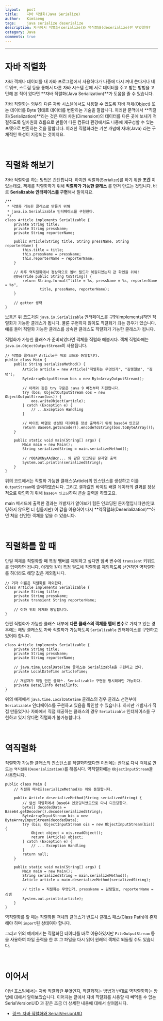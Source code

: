 ```yaml
---
layout:   post
title:    자바 직렬화(Java Serialize) 
author:   Kimtaeng
tags: 	  java serialize deserialize
description: 자바에서 직렬화(serialize)와 역직렬화(deserialize)란 무엇일까?
category: Java
comments: true
---
```


<hr/>

# 자바 직렬화

자바 객체나 데이터를 내 자바 프로그램에서 사용하다가 나중에 다시 꺼내 쓴다거나 네트워크, 스트림 등을 통해서
다른 자바 시스템 간에 서로 데이터를 주고 받는 방법을 고민해 본 적이 있다면 **자바 직렬화(Java Serialization)**가
도움을 줄 수 있습니다.

자바 직렬화는 외부의 다른 자바 시스템에서도 사용할 수 있도록 자바 객체(Object) 또는 데이터를 Byte 형태로 데이터를
변환하는 기술을 말합니다. 이러한 문맥에서 **직렬화(Serialization)**라는 것은 여러 차원(Dimension)의 데이터를 다른 곳에
보내기 적절하도록 일차원의 흐름으로 만들어 다른 컴퓨터 환경에서도 나중에 재구성할 수 있는 포맷으로 변환하는 것을 말합니다.
이러한 직렬화라는 기본 개념에 자바(Java) 라는 구체적인 특성이 지정되는 것이지요.

<br/>

# 직렬화 해보기

자바 직렬화를 하는 방법은 간단합니다. 하지만 직렬화(Serialize)를 하기 위한 **조건** 이 있는데요.
객체를 직렬화하기 위해 **직렬화가 가능한 클래스** 를 먼저 만드는 것입니다. 바로 **Serializable 인터페이스를 구현**해서 말이지요.

<pre class="line-numbers"><code class="language-java" data-start="1">/**
 * 직렬화 가능한 클래스로 만들기 위해
 * java.io.Serializable 인터페이스를 구현한다.
 */
class Article implements Serializable {
    private String title;
    private String pressName;
    private String reporterName;

    public Article(String title, String pressName, String reporterName) {
        this.title = title;
        this.pressName = pressName;
        this.reporterName = reporterName;
    }
    
    // 차후 역직렬화에서 정상적으로 멤버 필드가 복원되었는지 값 확인을 위해! 
    @Override public String toString() {
        return String.format("title = %s, pressName = %s, reporterName = %s",
                title, pressName, reporterName);
    }

    // getter 생략
} 
</code></pre>

보통은 위 코드처럼 ```java.io.Serializable``` 인터페이스를 구현(implements)하면 직렬화가 가능한 클래스가 됩니다.
물론 구현하지 않아도 직렬화가 되는 경우가 있습니다. 예를 들어 직렬화 가능한 클래스를 상속한 클래스도 직렬화가 가능한
클래스가 됩니다.

직렬화가 가능한 클래스가 준비되었다면 객체를 직렬화 해봅시다. 객체 직렬화에는 ```java.io.ObjectOutputStream```이 사용됩니다.

<pre class="line-numbers"><code class="language-java" data-start="1">// 직렬화 클래스인 Article은 위의 코드와 동일합니다.
public class Main {
    public String serializeMethod() {
        Article article = new Article("직렬화는 무엇인가", "김탱일보", "김탱");
        ByteArrayOutputStream bos = new ByteArrayOutputStream();
        
        // 아래와 같은 try 구문은 java 9 버전부터 지원합니다.
        try (bos; ObjectOutputStream oos = new ObjectOutputStream(bos)) {
            oos.writeObject(article);
        } catch (Exception e) {
            // ...Exception Handling
        }
        
        // 바이트 배열로 생성된 데이터를 정상 출력하기 위해 base64 인코딩 
        return Base64.getEncoder().encodeToString(bos.toByteArray());
    }

    public static void main(String[] args) {
        Main main = new Main();
        String serializedString = main.serializeMethod();
        
        // rO0ABXNyAAdBcn... 와 같은 인코딩된 문자열 출력 
        System.out.println(serializedString);
    }
}
</code></pre>

위의 코드에서는 직렬화 가능한 클래스(Article)의 인스턴스를 생성하고 이를 ```OutputStream```에 출력하였습니다.
그리고 결과값인 바이트 배열 데이터의 결과를 정상적으로 확인하기 위해 ```base64 인코딩```하여 콘솔 출력을 하였고요. 

main 메서드에 출력한 결과는 개발자가 알아보기 힘든 인코딩된 문자열입니다만(인코딩하지 않으면 더 힘들지만)
이 값을 이용하여 다시 **역직렬화(Deserialization)**하면 처음 선언한 객체를 얻을 수 있습니다.

<br/>

# 직렬화를 할 때

만일 객체를 직렬화할 때 특정 멤버를 제외하고 싶다면 멤버 변수에 ```transient``` 키워드를 입력하면 됩니다.
아래와 같이 특정 필드에 직렬화를 제외하도록 선언하면 역직렬화를 하더라도 해당 값은 제외됩니다.

<pre class="line-numbers"><code class="language-java" data-start="1">// 기자 이름은 직렬화를 제외한다.
class Article implements Serializable {
    private String title;
    private String pressName;
    private transient String reporterName;

    // 이하 위의 예제와 동일합니다.
}
</code></pre>

한편 직렬화가 가능한 클래스 내부에 **다른 클래스의 객체를 멤버 변수**로 가지고 있는 경우에는
해당 클래스도 자바 직렬화가 가능하도록 ```Serializable``` 인터페이스를 구현하고 있어야 합니다.

<pre class="line-numbers"><code class="language-java" data-start="1">class Article implements Serializable {
    private String title;
    private String pressName;
    private String reporterName;

    // java.time.LocalDateTime 클래스는 Serializable을 구현하고 있다.
    private LocalDateTime articleTime;
    
    // 개발자가 직접 만든 클래스. Serializable 구현을 명시해야만 가능하다.
    private DetailInfo detailInfo;
}
</code></pre>

위의 예제에서 ```java.time.LocalDateTime``` 클래스의 경우 클래스 선언부에 ```Serializable``` 인터페이스를
구현하고 있음을 확인할 수 있습니다. 하지만 개발자가 직접 만들었거나 자바에서 직접 제공하는 클래스의 경우
```Serializable``` 인터페이스를 구현하고 있지 않다면 직렬화가 불가능합니다.

<br/>

# 역직렬화

직렬화가 가능한 클래스의 인스턴스를 직렬화하였다면 이번에는 반대로 다시 객체로 만드는
```역직렬화(Deserialization)```를 해봅시다. 역직렬화에는 ```ObjectInputStream```을 사용합니다.

<pre class="line-numbers"><code class="language-java" data-start="1">public class Main {
    // 직렬화 메서드(serializeMethod)는 위와 동일합니다.

    public Article deserializeMethod(String serializedString) {
        // 앞선 직렬화에서 Base64 인코딩하였으므로 다시 디코딩한다.
        byte[] decodedData = Base64.getDecoder().decode(serializedString);
        ByteArrayInputStream bis = new ByteArrayInputStream(decodedData);
        try (bis; ObjectInputStream ois = new ObjectInputStream(bis)) {
            Object object = ois.readObject();
            return (Article) object;
        } catch (Exception e) {
            // ... Exception Handling
        }
        return null;
    }

    public static void main(String[] args) {
        Main main = new Main();
        String serializedString = main.serializeMethod();
        Article article = main.deserializeMethod(serializedString);
        
        // title = 직렬화는 무엇인가, pressName = 김탱일보, reporterName = 김탱
        System.out.println(article);
    }
}
</code></pre>

역직렬화를 할 때는 직렬화된 객체의 클래스가 반드시 클래스 패스(Class Path)에 존재해야 하며 ```import```된 상태여야 합니다.

그리고 위의 예제에서는 직렬화된 데이터를 바로 이용하였지만  ```FileOutputStream``` 등을 사용하여
파일 출력을 한 후 그 파일을 다시 읽어 원래의 객체로 되돌릴 수도 있습니다.

<br/>


# 이어서

이번 포스팅에서는 자바 직렬화란 무엇인지, 직렬화하는 방법과 반대로 역직렬화하는 방법에 대해서 알아보았습니다.
이어지는 글에서 자바 직렬화를 사용할 때 빼먹을 수 없는 SerialVersionUID 과 같은 조금 더 상세한 내용에 대해서 살펴봅니다.
- <a href="/post/java-serialization-advanced" target="_blank">링크: 자바 직렬화와 SerialVersionUID</a>